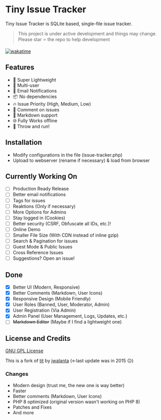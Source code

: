 # Tiny Issue Tracker

Tiny Issue Tracker is SQLite based, single-file issue tracker.

> This project is under active development and things may change. Please star ⭐️ the repo to help development

[![wakatime](https://wakatime.com/badge/github/JMcrafter26/tiny-issue-tracker.svg)](https://wakatime.com/badge/github/JMcrafter26/tiny-issue-tracker)

## Features

- :rocket: Super Lightweight
- :busts_in_silhouette: Multi-user
- :email: Email Notifications
- :package: No dependencies
- :fire: Issue Priority (High, Medium, Low)
- :speech_balloon: Comment on issues
- :memo: Markdown support
- 🌐 Fully Works offline
- :running: Throw and run!

## Installation

- Modify configurations in the file (issue-tracker.php)
- Upload to webserver (rename if necessary) & load from browser

## Currently Working On

- [ ] Production Ready Release
- [ ] Better email notifications
- [ ] Tags for issues
- [ ] Reaktions (Only if necessary)
- [ ] More Options for Admins
- [ ] Stay logged in (Cookies)
- [ ] Better security (CSRF, Obfuscate all IDs, etc.)!
- [ ] Online Demo
- [ ] Smaller File Size (With CDN instead of inline gzip)
- [ ] Search & Pagination for issues
- [ ] Guest Mode & Public Issues
- [ ] Cross Reference Issues
- [ ] Suggestions? Open an issue!

## Done

- [x] Better UI (Modern, Responsive)
- [x] Better Comments (Markdown, User Icons)
- [x] Responsive Design (Mobile Friendly)
- [x] User Roles (Banned, User, Moderator, Admin)
- [x] User Registration (Via Admin)
- [x] Admin Panel (User Management, Logs, Updates, etc.)
- [ ] ~~Markdown Editor~~ (Maybe if I find a lightweight one)

## License and Credits

[GNU GPL License](./LICENSE)

This is a fork of [tit](https://github.com/jwalanta/tit) by [jwalanta](https://github.com/jwalanta/) (<-last update was in 2015 😐)

### Changes

- Modern design (trust me, the new one is way better)
- Faster
- Better comments (Markdown, User Icons)
- PHP 8 optimized (original version wasn't working on PHP 8)
- Patches and Fixes
- And more
